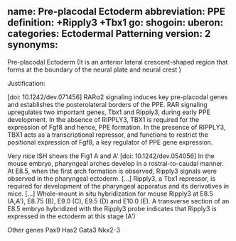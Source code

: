 name: Pre-placodal Ectoderm
abbreviation: PPE
definition: +Ripply3 +Tbx1
go:
shogoin: 
uberon:
categories: Ectodermal Patterning
version: 2
synonyms:
---

Pre-placodal Ectoderm (It is an anterior lateral crescent-shaped region that forms at the boundary of the neural plate and neural crest )

Justification:

[doi: 10.1242/dev.071456] RARα2 signaling induces key pre-placodal genes and establishes the posterolateral borders of the PPE. RAR signaling upregulates two important genes, Tbx1 and Ripply3, during early PPE development. In the absence of RIPPLY3, TBX1 is required for the expression of Fgf8 and hence, PPE formation. In the presence of RIPPLY3, TBX1 acts as a transcriptional repressor, and functions to restrict the positional expression of Fgf8, a key regulator of PPE gene expression.


Very nice ISH shows the Fig1 A and A'
[doi: 10.1242/dev.054056] In the mouse embryo, pharyngeal arches develop in a rostral-to-caudal manner. At E8.5, when the first arch formation is observed, Ripply3 signals were observed in the pharyngeal ectoderm. [...] Ripply3, a Tbx1 repressor, is required for development of the pharyngeal apparatus and its derivatives in mice. [...] Whole-mount in situ hybridization for mouse Ripply3 at E8.5 (A,A′), E8.75 (B), E9.0 (C), E9.5 (D) and E10.0 (E). A transverse section of an E8.5 embryo hybridized with the Ripply3 probe indicates that Ripply3 is expressed in the ectoderm at this stage (A′) 

Other genes
Pax9 Has2 Gata3 Nkx2-3